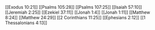 [[Exodus 10:21]]
[[Psalms 105:28]]
[[Psalms 107:25]]
[[Isaiah 57:10]]
[[Jeremiah 2:25]]
[[Ezekiel 37:11]]
[[Jonah 1:4]]
[[Jonah 1:11]]
[[Matthew 8:24]]
[[Matthew 24:29]]
[[2 Corinthians 11:25]]
[[Ephesians 2:12]]
[[1 Thessalonians 4:13]]
